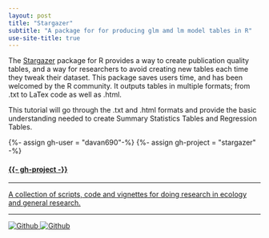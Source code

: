 ```yaml
---
layout: post
title: "Stargazer"
subtitle: "A package for for producing glm amd lm model tables in R"
use-site-title: true
---
```


The [Stargazer](https://cran.r-project.org/web/packages/stargazer/stargazer.pdf) package for R provides a way to create publication quality tables, and a way for researchers
to avoid creating new tables each time they tweak their dataset. This package saves users time, and has
been welcomed by the R community. It outputs tables in multiple formats; from .txt to LaTex code as well
as .html. 

This tutorial will go through the .txt and .html formats and provide the basic understanding needed to create Summary Statistics Tables and Regression Tables.

<div class="project-card">
      {%- assign gh-user = "davan690"-%}
      {%- assign gh-project = "stargazer" -%}
      <a target="_blank" href="https://github.com/{{- gh-user -}}/{{- gh-project -}}" class="project-link" title="Go to Github Poject Page">
        <span class="fa-stack fa-4x">
          <i class="fa fa-circle fa-stack-2x stack-color"></i>
          <i class="fa fa-terminal fa-stack-1x fa-inverse"></i>
        </span>
        <h4>{{- gh-project -}}</h4>
        <hr class="seperator">
        <p class="text-muted">A collection of scripts, code and vignettes for doing research in ecology and general research. </p>
        <hr class="seperator">
        <img src="https://img.shields.io/github/forks/{{- gh-user -}}/{{- gh-project -}}.svg?style=social&label=Fork" alt="Github" title="Github Forks">
        <img src="https://img.shields.io/github/stars/{{- gh-user -}}/{{- gh-project -}}.svg?style=social&label=Stars" alt="Github" title="Github Stars">
      </a>
    </div>


